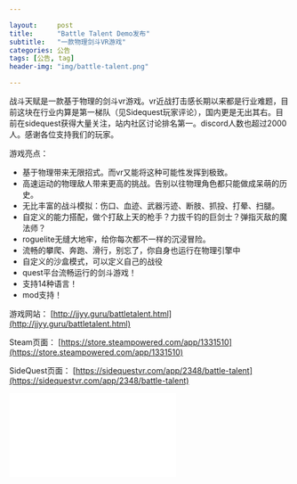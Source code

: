```yaml
---

layout:     post
title:      "Battle Talent Demo发布"
subtitle:   "一款物理剑斗VR游戏"
categories: 公告
tags: [公告, tag]
header-img: "img/battle-talent.png"

---
```


战斗天赋是一款基于物理的剑斗vr游戏。vr近战打击感长期以来都是行业难题，目前这块在行业内算是第一梯队（见Sidequest玩家评论），国内更是无出其右。目前在sidequest获得大量关注，站内社区讨论排名第一。discord人数也超过2000人。感谢各位支持我们的玩家。

游戏亮点：

* 基于物理带来无限招式。而vr又能将这种可能性发挥到极致。
* 高速运动的物理敌人带来更高的挑战。告别以往物理角色都只能做成呆萌的历史。
* 无比丰富的战斗模拟：伤口、血迹、武器污迹、断肢、抓投、打晕、扫腿。
* 自定义的能力搭配，做个打敌上天的枪手？力拔千钧的巨剑士？弹指灭敌的魔法师？
* roguelite无缝大地牢，给你每次都不一样的沉浸冒险。
* 流畅的攀爬、奔跑、滑行，别忘了，你自身也运行在物理引擎中
* 自定义的沙盒模式，可以定义自己的战役
* quest平台流畅运行的剑斗游戏！
* 支持14种语言！
* mod支持！




游戏网站：
[http://jjyy.guru/battletalent.html](http://jjyy.guru/battletalent.html)

Steam页面：
[https://store.steampowered.com/app/1331510](https://store.steampowered.com/app/1331510)

SideQuest页面：
[https://sidequestvr.com/app/2348/battle-talent](https://sidequestvr.com/app/2348/battle-talent)


<iframe src="//player.bilibili.com/player.html?aid=885709401&bvid=BV1zK4y1L7rw&cid=269735668&page=1" scrolling="no" border="0" frameborder="no" framespacing="0" allowfullscreen="true"> </iframe>





